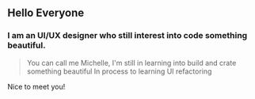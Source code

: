 ## Hello Everyone 

### I am an UI/UX designer who still interest into code something beautiful.

> You can call me Michelle,
> I'm still in learning into build and crate something beautiful
> In process to learning UI refactoring

Nice to meet you!